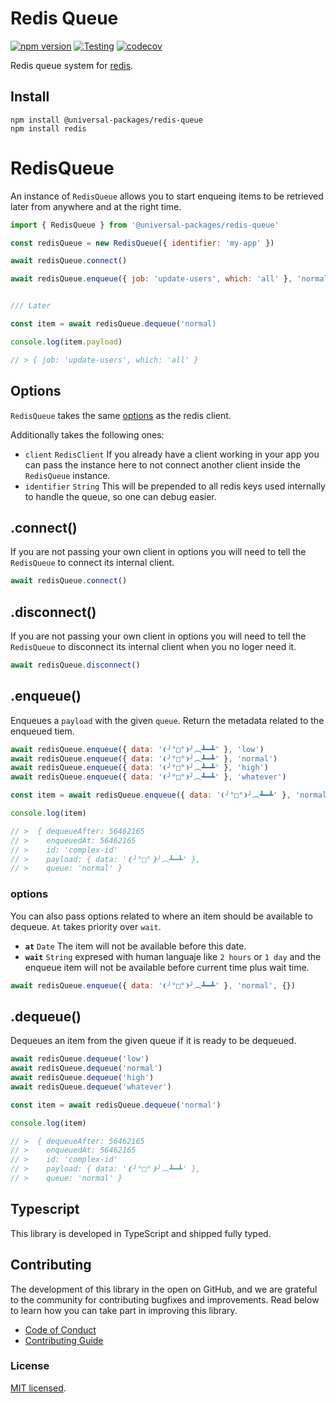 # Redis Queue

[![npm version](https://badge.fury.io/js/@universal-packages%2Fredis-queue.svg)](https://www.npmjs.com/package/@universal-packages/redis-queue)
[![Testing](https://github.com/universal-packages/universal-redis-queue/actions/workflows/testing.yml/badge.svg)](https://github.com/universal-packages/redis-queue/actions/workflows/testing.yml)
[![codecov](https://codecov.io/gh/universal-packages/universal-redis-queue/branch/main/graph/badge.svg?token=CXPJSN8IGL)](https://codecov.io/gh/universal-packages/universal-redis-queue)

Redis queue system for [redis](https://github.com/redis/node-redis).

## Install

```shell
npm install @universal-packages/redis-queue
npm install redis
```

# RedisQueue

An instance of `RedisQueue` allows you to start enqueing items to be retrieved later from anywhere and at the right time.

```js
import { RedisQueue } from '@universal-packages/redis-queue'

const redisQueue = new RedisQueue({ identifier: 'my-app' })

await redisQueue.connect()

await redisQueue.enqueue({ job: 'update-users', which: 'all' }, 'normal')


/// Later

const item = await redisQueue.dequeue('normal)

console.log(item.payload)

// > { job: 'update-users', which: 'all' }

```

## Options

`RedisQueue` takes the same [options](https://github.com/redis/node-redis/blob/master/docs/client-configuration.md) as the redis client.

Additionally takes the following ones:

- `client` `RedisClient`
  If you already have a client working in your app you can pass the instance here to not connect another client inside the `RedisQueue` instance.
- `identifier` `String`
  This will be prepended to all redis keys used internally to handle the queue, so one can debug easier.

## .connect()

If you are not passing your own client in options you will need to tell the `RedisQueue` to connect its internal client.

```js
await redisQueue.connect()
```

## .disconnect()

If you are not passing your own client in options you will need to tell the `RedisQueue` to disconnect its internal client when you no loger need it.

```js
await redisQueue.disconnect()
```

## .enqueue()

Enqueues a `payload` with the given `queue`. Return the metadata related to the enqueued tiem.

```js
await redisQueue.enqueue({ data: '❨╯°□°❩╯︵┻━┻' }, 'low')
await redisQueue.enqueue({ data: '❨╯°□°❩╯︵┻━┻' }, 'normal')
await redisQueue.enqueue({ data: '❨╯°□°❩╯︵┻━┻' }, 'high')
await redisQueue.enqueue({ data: '❨╯°□°❩╯︵┻━┻' }, 'whatever')

const item = await redisQueue.enqueue({ data: '❨╯°□°❩╯︵┻━┻' }, 'normal')

console.log(item)

// >  { dequeueAfter: 56462165
// >    enqueuedAt: 56462165
// >    id: 'complex-id'
// >    payload: { data: '❨╯°□°❩╯︵┻━┻' },
// >    queue: 'normal' }
```

### options

You can also pass options related to where an item should be available to dequeue. `At` takes priority over `wait`.

- **`at`** `Date`
  The item will not be available before this date.
- **`wait`** `String`
  expresed with human languaje like `2 hours` or `1 day` and the enqueue item will not be available before current time plus wait time.

```js
await redisQueue.enqueue({ data: '❨╯°□°❩╯︵┻━┻' }, 'normal', {})
```

## .dequeue()

Dequeues an item from the given queue if it is ready to be dequeued.

```js
await redisQueue.dequeue('low')
await redisQueue.dequeue('normal')
await redisQueue.dequeue('high')
await redisQueue.dequeue('whatever')

const item = await redisQueue.dequeue('normal')

console.log(item)

// >  { dequeueAfter: 56462165
// >    enqueuedAt: 56462165
// >    id: 'complex-id'
// >    payload: { data: '❨╯°□°❩╯︵┻━┻' },
// >    queue: 'normal' }
```

## Typescript

This library is developed in TypeScript and shipped fully typed.

## Contributing

The development of this library in the open on GitHub, and we are grateful to the community for contributing bugfixes and improvements. Read below to learn how you can take part in improving this library.

- [Code of Conduct](./CODE_OF_CONDUCT.md)
- [Contributing Guide](./CONTRIBUTING.md)

### License

[MIT licensed](./LICENSE).
